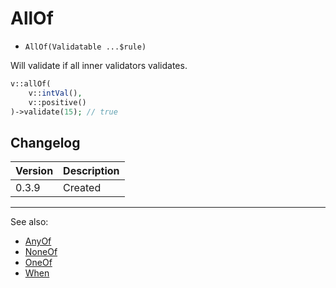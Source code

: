 # AllOf

- `AllOf(Validatable ...$rule)`

Will validate if all inner validators validates.

```php
v::allOf(
    v::intVal(),
    v::positive()
)->validate(15); // true
```

## Changelog

Version | Description
--------|-------------
  0.3.9 | Created

***
See also:

  * [AnyOf](AnyOf.md)
  * [NoneOf](NoneOf.md)
  * [OneOf](OneOf.md)
  * [When](When.md)
